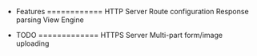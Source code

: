 * Features
============
HTTP Server
Route configuration
Response parsing
View Engine


* TODO
=============
HTTPS Server
Multi-part form/image uploading
